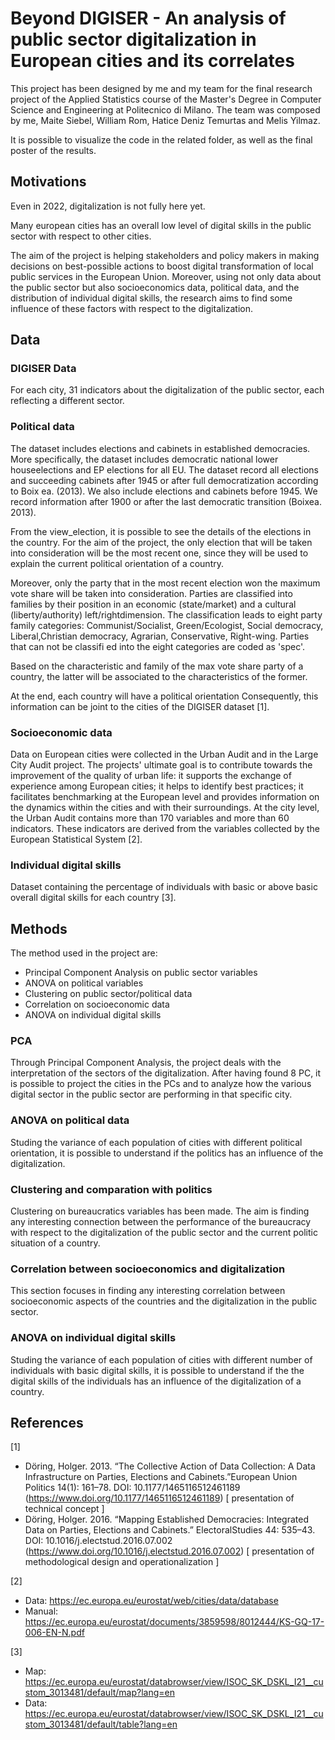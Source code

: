 # Beyond DIGISER - An analysis of public sector digitalization in European cities and its correlates
This project has been designed by me and my team for the final research project of the Applied Statistics course of the Master's Degree in Computer Science and Engineering at Politecnico di Milano. The team was composed by me, Maite Siebel, William Rom, Hatice Deniz Temurtas and Melis Yilmaz.  

It is possible to visualize the code in the related folder, as well as the final poster of the results.  


## Motivations
Even in 2022, digitalization is not fully here yet.

Many european cities has an overall low level of digital skills in the public sector with respect to other cities.  

The aim of the project is helping stakeholders and policy makers in making decisions on best-possible actions to boost digital transformation of local public services in the European Union.
Moreover, using not only data about the public sector but also socioeconomics data, political data, and the distribution of individual digital skills, the research aims to find some influence of these factors with respect to the digitalization.  

## Data
### DIGISER Data
For each city, 31 indicators about the digitalization of the public sector, each reflecting a different sector.
### Political data
The dataset includes elections and cabinets in established democracies.
More specifically, the dataset includes democratic national lower houseelections and EP elections for all EU.
The dataset record all elections and succeeding cabinets after 1945 or after full democratization according to Boix ea. (2013).
We also include elections and cabinets before 1945. We record information after 1900 or after 
the last democratic transition (Boixea. 2013).

From the view_election, it is possible to see the details of the elections in the country. 
For the aim of the project, the only election that will be taken into consideration will be the most recent one,
since they will be used to explain the current political orientation of a country.

Moreover, only the party that in the most recent election won the maximum vote share will be taken into consideration.
Parties are classified into families by their position in an economic (state/market) and a cultural (liberty/authority) 
left/rightdimension.
The classification leads to eight party family categories: Communist/Socialist, Green/Ecologist, Social democracy, 
Liberal,Christian democracy, Agrarian, Conservative, Right-wing.
Parties that can not be classifi ed into the eight categories are coded as 'spec'.

Based on the characteristic and family of the max vote share party of a country, the latter will be associated to the
characteristics of the former.

At the end, each country will have a political orientation
Consequently, this information can be joint to the cities of the DIGISER dataset [1].

### Socioeconomic data
Data on European cities were collected in the Urban Audit and in the Large City Audit project. The projects'
ultimate goal is to contribute towards the improvement of the quality of urban life: it supports the exchange
of experience among European cities; it helps to identify best practices; it facilitates benchmarking at the
European level and provides information on the dynamics within the cities and with their surroundings.
At the city level, the Urban Audit contains more than 170 variables and more than 60 indicators. These
indicators are derived from the variables collected by the European Statistical System [2].  

### Individual digital skills
Dataset containing the percentage of individuals with basic or above basic overall digital skills for each country [3].


## Methods
The method used in the project are:
* Principal Component Analysis on public sector variables
* ANOVA on political variables
* Clustering on public sector/political data
* Correlation on socioeconomic data
* ANOVA on individual digital skills  

### PCA
Through Principal Component Analysis, the project deals with the interpretation of the sectors of the digitalization. After having found 8 PC, it is possible to project the cities in the PCs and to analyze how the various digital sector in the public sector are performing in that specific city.  

### ANOVA on political data
Studing the variance of each population of cities with different political orientation, it is possible to understand if the politics has an influence of the digitalization.  

### Clustering and comparation with politics
Clustering on bureaucratics variables has been made. The aim is finding any interesting connection between the performance of the bureaucracy with respect to the digitalization of the public sector and the current politic situation of a country.  

### Correlation between socioeconomics and digitalization
This section focuses in finding any interesting correlation between socioeconomic aspects of the countries and the digitalization in the public sector.  

### ANOVA on individual digital skills
Studing the variance of each population of cities with different number of individuals with basic digital skills, it is possible to understand if the the digital skills of the individuals has an influence of the digitalization of a country. 

## References
[1] 
* Döring, Holger. 2013. “The Collective Action of Data Collection: A Data Infrastructure on Parties, Elections and Cabinets.”European Union Politics 14(1): 161–78.
DOI:
10.1177/1465116512461189 (https://www.doi.org/10.1177/1465116512461189)
[ presentation of technical concept ]
* Döring, Holger. 2016. “Mapping Established Democracies: Integrated Data on Parties, Elections and Cabinets.” ElectoralStudies 44: 535–43.
DOI:
10.1016/j.electstud.2016.07.002 (https://www.doi.org/10.1016/j.electstud.2016.07.002)
[ presentation of methodological design and operationalization ]  

[2]
* Data: https://ec.europa.eu/eurostat/web/cities/data/database
* Manual: https://ec.europa.eu/eurostat/documents/3859598/8012444/KS-GQ-17-006-EN-N.pdf


[3] 
* Map: https://ec.europa.eu/eurostat/databrowser/view/ISOC_SK_DSKL_I21__custom_3013481/default/map?lang=en
* Data: https://ec.europa.eu/eurostat/databrowser/view/ISOC_SK_DSKL_I21__custom_3013481/default/table?lang=en

